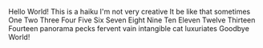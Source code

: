 Hello World!
This is a haiku
I'm not very creative
It be like that sometimes
One Two Three Four Five
Six Seven Eight Nine Ten Eleven
Twelve Thirteen Fourteen 
panorama pecks
fervent vain intangible
cat luxuriates
Goodbye World!
